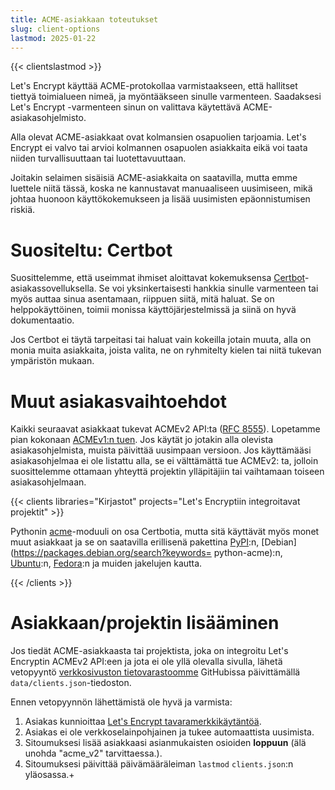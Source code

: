 ```yaml
---
title: ACME-asiakkaan toteutukset
slug: client-options
lastmod: 2025-01-22
---
```


{{< clientslastmod >}}

Let's Encrypt käyttää ACME-protokollaa varmistaakseen, että hallitset tiettyä toimialueen nimeä, ja myöntääkseen sinulle varmenteen. Saadaksesi Let's Encrypt -varmenteen sinun on valittava käytettävä ACME-asiakasohjelmisto.

Alla olevat ACME-asiakkaat ovat kolmansien osapuolien tarjoamia. Let's Encrypt ei valvo tai arvioi kolmannen osapuolen asiakkaita eikä voi taata niiden turvallisuuttaan tai luotettavuuttaan.

Joitakin selaimen sisäisiä ACME-asiakkaita on saatavilla, mutta emme luettele niitä tässä, koska ne kannustavat manuaaliseen uusimiseen, mikä johtaa huonoon käyttökokemukseen ja lisää uusimisten epäonnistumisen riskiä.

# Suositeltu: Certbot

Suosittelemme, että useimmat ihmiset aloittavat kokemuksensa [Certbot](https://certbot.eff.org/)-asiakassovelluksella. Se voi yksinkertaisesti hankkia sinulle varmenteen tai myös auttaa sinua asentamaan, riippuen siitä, mitä haluat. Se on helppokäyttöinen, toimii monissa käyttöjärjestelmissä ja siinä on hyvä dokumentaatio.

Jos Certbot ei täytä tarpeitasi tai haluat vain kokeilla jotain muuta, alla on monia muita asiakkaita, joista valita, ne on ryhmitelty kielen tai niitä tukevan ympäristön mukaan.

# Muut asiakasvaihtoehdot

Kaikki seuraavat asiakkaat tukevat ACMEv2 API:ta ([RFC 8555](https://tools.ietf.org/html/rfc8555)). Lopetamme pian kokonaan [ACMEv1:n tuen](https://community.letsencrypt.org/t/end-of-life-plan-for-acmev1/88430/). Jos käytät jo jotakin alla olevista asiakasohjelmista, muista päivittää uusimpaan versioon. Jos käyttämääsi asiakasohjelmaa ei ole listattu alla, se ei välttämättä tue ACMEv2: ta, jolloin suosittelemme ottamaan yhteyttä projektin ylläpitäjiin tai vaihtamaan toiseen asiakasohjelmaan.

{{< clients libraries="Kirjastot" projects="Let's Encryptiin integroitavat projektit" >}}

Pythonin [acme](https://github.com/certbot/certbot/tree/main/acme)-moduuli on osa Certbotia, mutta sitä käyttävät myös monet muut asiakkaat ja se on saatavilla erillisenä pakettina [PyPI](https://pypi.python.org/pypi/acme):n, [Debian](https://packages.debian.org/search?keywords= python-acme):n, [Ubuntu](https://launchpad.net/ubuntu/+source/python-acme):n, [Fedora](https://bodhi.fedoraproject.org/updates/?packages=python-acme):n ja muiden jakelujen kautta.

{{< /clients >}}

# Asiakkaan/projektin lisääminen

Jos tiedät ACME-asiakkaasta tai projektista, joka on integroitu Let's Encryptin ACMEv2 API:een ja jota ei ole yllä olevalla sivulla, lähetä vetopyyntö [verkkosivuston tietovarastoomme](https://github.com/letsencrypt/website/) GitHubissa päivittämällä `data/clients.json`-tiedoston.

Ennen vetopyynnön lähettämistä ole hyvä ja varmista:

1. Asiakas kunnioittaa [Let's Encrypt tavaramerkkikäytäntöä](/trademarks).
1. Asiakas ei ole verkkoselainpohjainen ja tukee automaattista uusimista.
1. Sitoumuksesi lisää asiakkaasi asianmukaisten osioiden **loppuun** (älä unohda "acme_v2" tarvittaessa.).
1. Sitoumuksesi päivittää päivämääräleiman `lastmod` `clients.json`:n yläosassa.+
